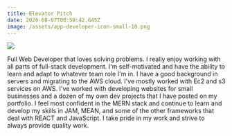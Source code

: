 ```yaml
---
title: Elevator Pitch
date: 2020-08-07T00:59:42.645Z
image: /assets/app-developer-icon-small-10.png
---
```

![](/assets/app-developer-icon-small-10.png)

Full Web Developer that loves solving problems. I really enjoy working with all parts of full-stack development. I'm self-motivated and have the ability to learn and adapt to whatever team role I'm in. <!-- end --> I have a good background in servers and migrating to the AWS cloud. I've mostly worked with Ec2 and s3 services on AWS. I've worked with developing websites for small businesses and a dozen of my own dev projects that I have posted on my portfolio. I feel most confident in the MERN stack and continue to learn and develop my skills in JAM, MEAN, and some of the other frameworks that deal with REACT and JavaScript. I take pride in my work and strive to always provide quality work.